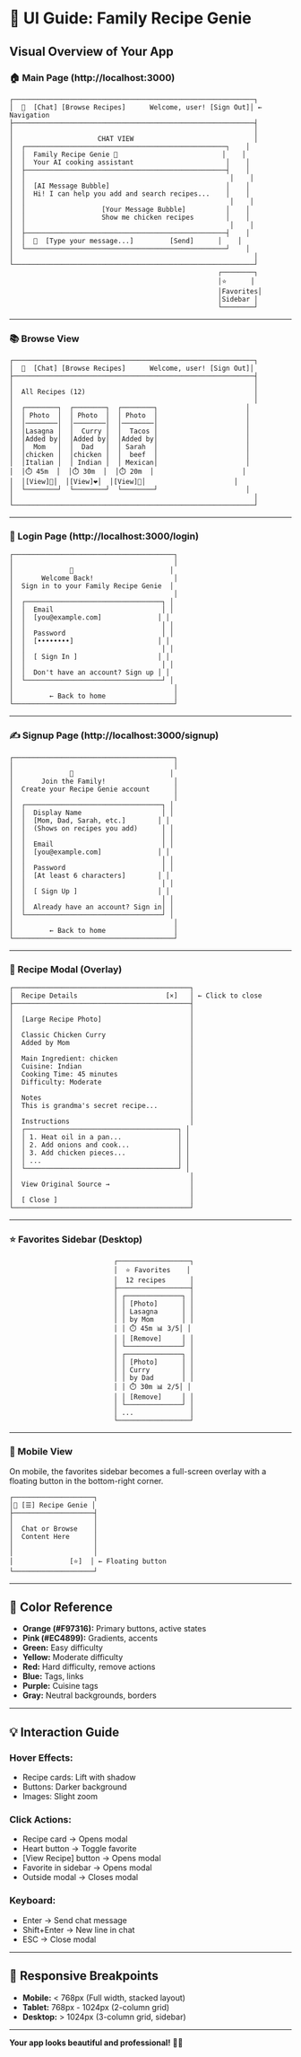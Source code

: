 # 🎨 UI Guide: Family Recipe Genie

## Visual Overview of Your App

### 🏠 Main Page (http://localhost:3000)

```
┌────────────────────────────────────────────────────────────┐
│  🍳  [Chat] [Browse Recipes]      Welcome, user! [Sign Out]│ ← Navigation
├────────────────────────────────────────────────────────────┤
│                                                            │
│                     CHAT VIEW                              │
│  ┌──────────────────────────────────────────────────┐    │
│  │  Family Recipe Genie 🍳                          │    │
│  │  Your AI cooking assistant                       │    │
│  ├──────────────────────────────────────────────────┤    │
│  │                                                   │    │
│  │  [AI Message Bubble]                             │    │
│  │  Hi! I can help you add and search recipes...    │    │
│  │                                                   │    │
│  │                   [Your Message Bubble]          │    │
│  │                   Show me chicken recipes        │    │
│  │                                                   │    │
│  ├──────────────────────────────────────────────────┤    │
│  │  📸  [Type your message...]         [Send]      │    │
│  └──────────────────────────────────────────────────┘    │
│                                                            │
└────────────────────────────────────────────────────────────┘
                                                    ┌────────┐
                                                    │⭐      │
                                                    │Favorites│
                                                    │Sidebar │
                                                    └────────┘
```

---

### 📚 Browse View

```
┌────────────────────────────────────────────────────────────┐
│  🍳  [Chat] [Browse Recipes]      Welcome, user! [Sign Out]│
├────────────────────────────────────────────────────────────┤
│                                                            │
│  All Recipes (12)                                          │
│                                                            │
│  ┌────────┐  ┌────────┐  ┌────────┐                      │
│  │ Photo  │  │ Photo  │  │ Photo  │                      │
│  │────────│  │────────│  │────────│                      │
│  │Lasagna │  │  Curry │  │  Tacos │                      │
│  │Added by│  │Added by│  │Added by│                      │
│  │  Mom   │  │  Dad   │  │ Sarah  │                      │
│  │chicken │  │chicken │  │  beef  │                      │
│  │Italian │  │ Indian │  │ Mexican│                      │
│  │⏱️ 45m  │  │⏱️ 30m  │  │⏱️ 20m  │                      │
│  │[View]🤍│  │[View]❤️│  │[View]🤍│                      │
│  └────────┘  └────────┘  └────────┘                      │
│                                                            │
└────────────────────────────────────────────────────────────┘
```

---

### 🔐 Login Page (http://localhost:3000/login)

```
┌────────────────────────────────────────┐
│                                        │
│              🍳                        │
│       Welcome Back!                    │
│  Sign in to your Family Recipe Genie  │
│                                        │
│  ┌──────────────────────────────────┐ │
│  │  Email                           │ │
│  │  [you@example.com]              │ │
│  │                                  │ │
│  │  Password                        │ │
│  │  [••••••••]                     │ │
│  │                                  │ │
│  │  [ Sign In ]                    │ │
│  │                                  │ │
│  │  Don't have an account? Sign up │ │
│  └──────────────────────────────────┘ │
│                                        │
│         ← Back to home                 │
└────────────────────────────────────────┘
```

---

### ✍️ Signup Page (http://localhost:3000/signup)

```
┌────────────────────────────────────────┐
│                                        │
│              🍳                        │
│       Join the Family!                 │
│  Create your Recipe Genie account      │
│                                        │
│  ┌──────────────────────────────────┐ │
│  │  Display Name                    │ │
│  │  [Mom, Dad, Sarah, etc.]        │ │
│  │  (Shows on recipes you add)      │ │
│  │                                  │ │
│  │  Email                           │ │
│  │  [you@example.com]              │ │
│  │                                  │ │
│  │  Password                        │ │
│  │  [At least 6 characters]        │ │
│  │                                  │ │
│  │  [ Sign Up ]                    │ │
│  │                                  │ │
│  │  Already have an account? Sign in│ │
│  └──────────────────────────────────┘ │
│                                        │
│         ← Back to home                 │
└────────────────────────────────────────┘
```

---

### 📖 Recipe Modal (Overlay)

```
┌────────────────────────────────────────────┐
│  Recipe Details                      [×]   │ ← Click to close
├────────────────────────────────────────────┤
│                                            │
│  [Large Recipe Photo]                      │
│                                            │
│  Classic Chicken Curry                     │
│  Added by Mom                              │
│                                            │
│  Main Ingredient: chicken                  │
│  Cuisine: Indian                           │
│  Cooking Time: 45 minutes                  │
│  Difficulty: Moderate                      │
│                                            │
│  Notes                                     │
│  This is grandma's secret recipe...        │
│                                            │
│  Instructions                              │
│  ┌──────────────────────────────────────┐ │
│  │ 1. Heat oil in a pan...              │ │
│  │ 2. Add onions and cook...            │ │
│  │ 3. Add chicken pieces...             │ │
│  │ ...                                  │ │
│  └──────────────────────────────────────┘ │
│                                            │
│  View Original Source →                    │
│                                            │
│  [ Close ]                                 │
└────────────────────────────────────────────┘
```

---

### ⭐ Favorites Sidebar (Desktop)

```
                          ┌──────────────────┐
                          │  ⭐ Favorites    │
                          │  12 recipes      │
                          ├──────────────────┤
                          │ ┌──────────────┐ │
                          │ │ [Photo]      │ │
                          │ │ Lasagna      │ │
                          │ │ by Mom       │ │
                          │ │ ⏱️ 45m 📊 3/5│ │
                          │ │ [Remove]     │ │
                          │ └──────────────┘ │
                          │ ┌──────────────┐ │
                          │ │ [Photo]      │ │
                          │ │ Curry        │ │
                          │ │ by Dad       │ │
                          │ │ ⏱️ 30m 📊 2/5│ │
                          │ │ [Remove]     │ │
                          │ └──────────────┘ │
                          │ ...              │
                          └──────────────────┘
```

---

### 📱 Mobile View

On mobile, the favorites sidebar becomes a full-screen overlay with a floating button in the bottom-right corner.

```
┌────────────────────┐
│🍳 [☰] Recipe Genie │
├────────────────────┤
│                    │
│  Chat or Browse    │
│  Content Here      │
│                    │
│                    │
│              [⭐]  │ ← Floating button
└────────────────────┘
```

---

## 🎨 Color Reference

- **Orange (#F97316):** Primary buttons, active states
- **Pink (#EC4899):** Gradients, accents
- **Green:** Easy difficulty
- **Yellow:** Moderate difficulty
- **Red:** Hard difficulty, remove actions
- **Blue:** Tags, links
- **Purple:** Cuisine tags
- **Gray:** Neutral backgrounds, borders

---

## 💡 Interaction Guide

### Hover Effects:
- Recipe cards: Lift with shadow
- Buttons: Darker background
- Images: Slight zoom

### Click Actions:
- Recipe card → Opens modal
- Heart button → Toggle favorite
- [View Recipe] button → Opens modal
- Favorite in sidebar → Opens modal
- Outside modal → Closes modal

### Keyboard:
- Enter → Send chat message
- Shift+Enter → New line in chat
- ESC → Close modal

---

## 📐 Responsive Breakpoints

- **Mobile:** < 768px (Full width, stacked layout)
- **Tablet:** 768px - 1024px (2-column grid)
- **Desktop:** > 1024px (3-column grid, sidebar)

---

**Your app looks beautiful and professional!** 🎨✨



